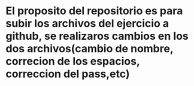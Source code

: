 # El proposito del repositorio es para subir los archivos del ejercicio a github, se realizaros cambios en los dos archivos(cambio de nombre, correcion de los espacios, correccion del pass,etc)
